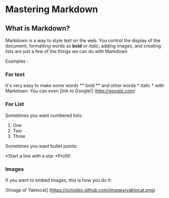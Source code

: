 # Mastering Markdown #
## What is Markdown? ## 

Markdown is a way to style text on the web. You control the display of the document; formatting words as **bold** or *italic*, 
adding images, and creating lists are just a few of the things we can do with Markdown

Examples :

### For text ###
It's very easy to make some words ** bold ** and other words * italic * with Markdown. You can even [link to Google!] (http://google.com)

### For List ###
Sometimes you want numbered lists:
1. One
2. Two
3. Three

Sometimes you want bullet points:

*Start a line with a star
*Profit!

### Images ###

If you want to embed images, this is how you do it:

![Image of Yaktocat] (https://octodex.github.com/images/yaktocat.png)
